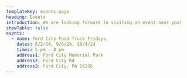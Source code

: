 ```yaml
---
templateKey: events-page
heading: Events
introduction: We are looking forward to visiting an event near you!
showTable: false
events:
  - name: Ford City Food Truck Fridays
    dates: 8/2/24, 9/6/24, 10/4/24
    times: 5 pm - 8 pm
    address1: Ford City Memorial Park 
    address2: Ford City Rd
    address3: Ford City, PA 16226
---
```

